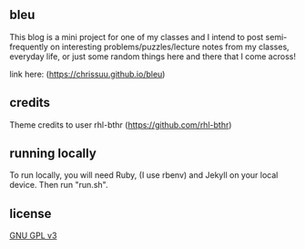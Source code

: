 ## bleu
This blog is a mini project for one of my classes and I intend to post semi-frequently on interesting problems/puzzles/lecture notes from my classes, everyday life, or just some random things here and there that I come across!

link here: (https://chrissuu.github.io/bleu)

## credits
Theme credits to user rhl-bthr (https://github.com/rhl-bthr)

## running locally
To run locally, you will need Ruby, (I use rbenv) and Jekyll on your local device. Then run "run.sh". 

## license
[GNU GPL v3](LICENSE)
